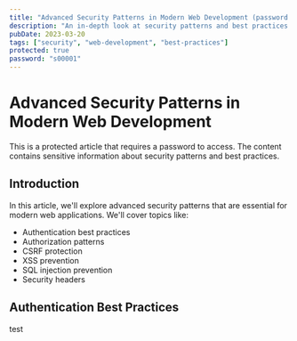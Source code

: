 ```yaml
---
title: "Advanced Security Patterns in Modern Web Development (password: s00001)"
description: "An in-depth look at security patterns and best practices in modern web applications."
pubDate: 2023-03-20
tags: ["security", "web-development", "best-practices"]
protected: true
password: "s00001"
---
```


# Advanced Security Patterns in Modern Web Development

This is a protected article that requires a password to access. The content contains sensitive information about security patterns and best practices.

## Introduction

In this article, we'll explore advanced security patterns that are essential for modern web applications. We'll cover topics like:

- Authentication best practices
- Authorization patterns
- CSRF protection
- XSS prevention
- SQL injection prevention
- Security headers

## Authentication Best Practices

test
